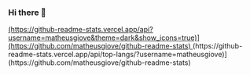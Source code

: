 ### Hi there 👋

<a href="https://github.com/matheusgiove" target="_blank">
   (https://github-readme-stats.vercel.app/api?username=matheusgiove&theme=dark&show_icons=true)](https://github.com/matheusgiove/github-readme-stats)
</a>
(https://github-readme-stats.vercel.app/api/top-langs/?username=matheusgiove)](https://github.com/matheusgiove/github-readme-stats)
